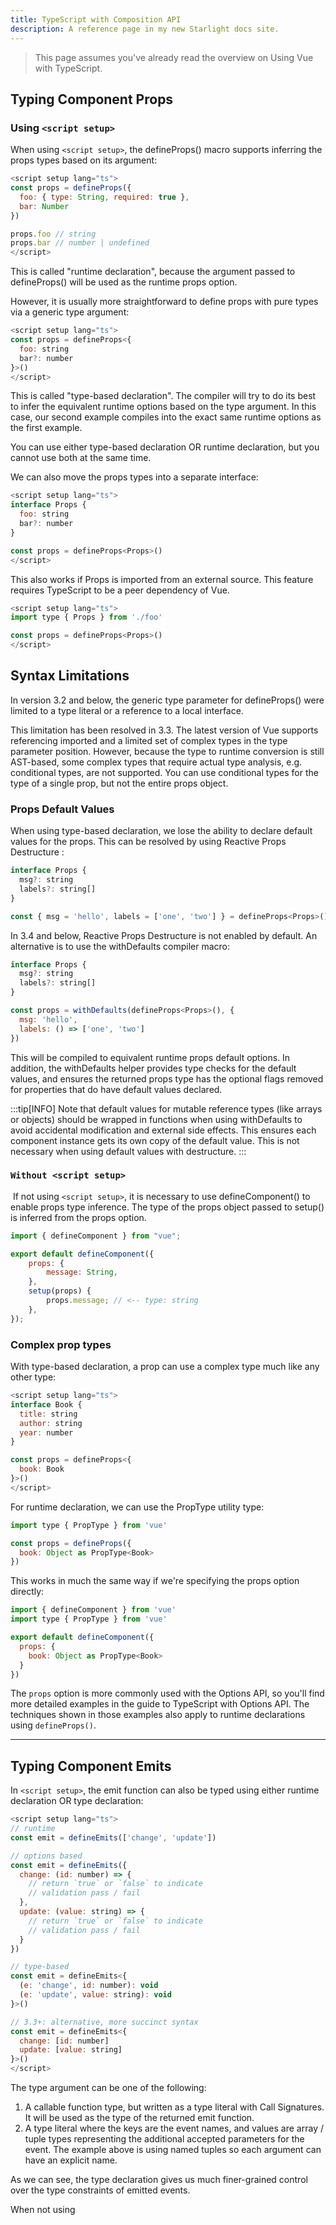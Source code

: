 ```yaml
---
title: TypeScript with Composition API
description: A reference page in my new Starlight docs site.
---
```


> This page assumes you've already read the overview on Using Vue with
> TypeScript.

## Typing Component Props​

### Using `<script setup>​`

When using `<script setup>`, the defineProps() macro supports inferring the props types based on its argument:

```js
<script setup lang="ts">
const props = defineProps({
  foo: { type: String, required: true },
  bar: Number
})

props.foo // string
props.bar // number | undefined
</script>
```

This is called "runtime declaration", because the argument passed to defineProps() will be used as the runtime props option.

However, it is usually more straightforward to define props with pure types via a generic type argument:

```js
<script setup lang="ts">
const props = defineProps<{
  foo: string
  bar?: number
}>()
</script>
```

This is called "type-based declaration". The compiler will try to do its best to infer the equivalent runtime options based on the type argument. In this case, our second example compiles into the exact same runtime options as the first example.

You can use either type-based declaration OR runtime declaration, but you cannot use both at the same time.

We can also move the props types into a separate interface:

```js
<script setup lang="ts">
interface Props {
  foo: string
  bar?: number
}

const props = defineProps<Props>()
</script>
```

This also works if Props is imported from an external source. This feature requires TypeScript to be a peer dependency of Vue.

```js
<script setup lang="ts">
import type { Props } from './foo'

const props = defineProps<Props>()
</script>
```

## Syntax Limitations​

In version 3.2 and below, the generic type parameter for defineProps() were limited to a type literal or a reference to a local interface.

This limitation has been resolved in 3.3. The latest version of Vue supports referencing imported and a limited set of complex types in the type parameter position. However, because the type to runtime conversion is still AST-based, some complex types that require actual type analysis, e.g. conditional types, are not supported. You can use conditional types for the type of a single prop, but not the entire props object.

### Props Default Values​

When using type-based declaration, we lose the ability to declare default values for the props. This can be resolved by using Reactive Props Destructure :

```js
interface Props {
  msg?: string
  labels?: string[]
}

const { msg = 'hello', labels = ['one', 'two'] } = defineProps<Props>()
```

In 3.4 and below, Reactive Props Destructure is not enabled by default. An alternative is to use the withDefaults compiler macro:

```js
interface Props {
  msg?: string
  labels?: string[]
}

const props = withDefaults(defineProps<Props>(), {
  msg: 'hello',
  labels: () => ['one', 'two']
})
```

This will be compiled to equivalent runtime props default options. In addition, the withDefaults helper provides type checks for the default values, and ensures the returned props type has the optional flags removed for properties that do have default values declared.

:::tip[INFO]
Note that default values for mutable reference types (like arrays or objects) should be wrapped in functions when using withDefaults to avoid accidental modification and external side effects. This ensures each component instance gets its own copy of the default value. This is not necessary when using default values with destructure.
:::

### `Without <script setup>`

​
If not using `<script setup>`, it is necessary to use defineComponent() to enable props type inference. The type of the props object passed to setup() is inferred from the props option.

```js
import { defineComponent } from "vue";

export default defineComponent({
	props: {
		message: String,
	},
	setup(props) {
		props.message; // <-- type: string
	},
});
```

### Complex prop types​

With type-based declaration, a prop can use a complex type much like any other type:

```js
<script setup lang="ts">
interface Book {
  title: string
  author: string
  year: number
}

const props = defineProps<{
  book: Book
}>()
</script>
```

For runtime declaration, we can use the PropType utility type:

```js
import type { PropType } from 'vue'

const props = defineProps({
  book: Object as PropType<Book>
})
```

This works in much the same way if we're specifying the props option directly:

```js
import { defineComponent } from 'vue'
import type { PropType } from 'vue'

export default defineComponent({
  props: {
    book: Object as PropType<Book>
  }
})
```

The `props` option is more commonly used with the Options API, so you'll find more detailed examples in the guide to TypeScript with Options API. The techniques shown in those examples also apply to runtime declarations using `defineProps()`.

---

## Typing Component Emits​

In `<script setup>`, the emit function can also be typed using either runtime declaration OR type declaration:

```js
<script setup lang="ts">
// runtime
const emit = defineEmits(['change', 'update'])

// options based
const emit = defineEmits({
  change: (id: number) => {
    // return `true` or `false` to indicate
    // validation pass / fail
  },
  update: (value: string) => {
    // return `true` or `false` to indicate
    // validation pass / fail
  }
})

// type-based
const emit = defineEmits<{
  (e: 'change', id: number): void
  (e: 'update', value: string): void
}>()

// 3.3+: alternative, more succinct syntax
const emit = defineEmits<{
  change: [id: number]
  update: [value: string]
}>()
</script>
```

The type argument can be one of the following:

1. A callable function type, but written as a type literal with Call Signatures. It will be used as the type of the returned emit function.
2. A type literal where the keys are the event names, and values are array / tuple types representing the additional accepted parameters for the event. The example above is using named tuples so each argument can have an explicit name.

As we can see, the type declaration gives us much finer-grained control over the type constraints of emitted events.

When not using <script setup>, defineComponent() is able to infer the allowed events for the emit function exposed on the setup context:

```js
import { defineComponent } from "vue";

export default defineComponent({
	emits: ["change"],
	setup(props, { emit }) {
		emit("change"); // <-- type check / auto-completion
	},
});
```

---

## Typing `ref()`

Refs infer the type from the initial value:

```js
import { ref } from "vue";

// inferred type: Ref<number>
const year = ref(2020);

// => TS Error: Type 'string' is not assignable to type 'number'.
year.value = "2020";
```

Sometimes we may need to specify complex types for a ref's inner value. We can do that by using the Ref type:

```js
import { ref } from "vue";
import type { Ref } from "vue";

const year: Ref<string | number> = ref("2020");

year.value = 2020; // ok!
```

Or, by passing a generic argument when calling ref() to override the default inference:

```js
// resulting type: Ref<string | number>
const year = (ref < string) | (number > "2020");

year.value = 2020; // ok!
```

If you specify a generic type argument but omit the initial value, the resulting type will be a union type that includes undefined:

```js
// inferred type: Ref<number | undefined>
const n = ref<number>()
```

---

## Typing `reactive()​`

`reactive()` also implicitly infers the type from its argument:

```js
import { reactive } from "vue";

// inferred type: { title: string }
const book = reactive({ title: "Vue 3 Guide" });
```

To explicitly type a reactive property, we can use
interfaces:

```js
 import { reactive } from 'vue'

interface Book {
  title: string
  year?: number
}

const book: Book = reactive({ title: 'Vue 3 Guide' })
```

:::tip
It's not recommended to use the generic argument of reactive() because the returned type, which handles nested ref unwrapping, is different from the generic argument type.
:::

---

## Typing `computed()​`

computed() infers its type based on the getter's return value:

```js
import { ref, computed } from "vue";

const count = ref(0);

// inferred type: ComputedRef<number>
const double = computed(() => count.value * 2);

// => TS Error: Property 'split' does not exist on type 'number'
const result = double.value.split("");
```

You can also specify an explicit type via a generic argument:

```js
const double =
	computed <
	number >
	(() => {
		// type error if this doesn't return a number
	});
```

--

## Typing Event Handlers​

When dealing with native DOM events, it might be useful to type the argument we pass to the handler correctly. Let's take a look at this example:

```js
<script setup lang="ts">
function handleChange(event) {
  // `event` implicitly has `any` type
  console.log(event.target.value)
}
</script>

<template>
  <input type="text" @change="handleChange" />
</template>
```

Without type annotation, the event argument will implicitly have a type of any. This will also result in a TS error if "strict": true or "noImplicitAny": true are used in tsconfig.json. It is therefore recommended to explicitly annotate the argument of event handlers. In addition, you may need to use type assertions when accessing the properties of event:

```js
function handleChange(event: Event) {
  console.log((event.target as HTMLInputElement).value)
}
```

---

## Typing Provide / Inject​

Provide and inject are usually performed in separate components. To properly type injected values, Vue provides an InjectionKey interface, which is a generic type that extends Symbol. It can be used to sync the type of the injected value between the provider and the consumer:

```js
import { provide, inject } from 'vue'
import type { InjectionKey } from 'vue'

const key = Symbol() as InjectionKey<string>

provide(key, 'foo') // providing non-string value will result in error

const foo = inject(key) // type of foo: string | undefined
```

It's recommended to place the injection key in a separate file so that it can be imported in multiple components.

When using string injection keys, the type of the injected value will be unknown, and needs to be explicitly declared via a generic type argument:

```js
const foo = inject < string > "foo"; // type: string | undefined
```

Notice the injected value can still be undefined, because there is no guarantee that a provider will provide this value at runtime.

The undefined type can be removed by providing a default value:

```js
const foo = inject < string > ("foo", "bar"); // type: string
```

If you are sure that the value is always provided, you can also force cast the value:

```js
const foo = inject('foo') as string
```

---

## Typing Template Refs​

With Vue 3.5 and @vue/language-tools 2.1 (powering both the IDE language service and vue-tsc), the type of refs created by useTemplateRef() in SFCs can be automatically inferred for static refs based on what element the matching ref attribute is used on.

In cases where auto-inference is not possible, you can still cast the template ref to an explicit type via the generic argument:

```js
const el = useTemplateRef < HTMLInputElement > "el";
```

To get the right DOM interface you can check pages like MDN.

Note that for strict type safety, it is necessary to use optional chaining or type guards when accessing el.value. This is because the initial ref value is null until the component is mounted, and it can also be set to null if the referenced element is unmounted by v-if.

---

## Typing Component Template Refs​

With Vue 3.5 and @vue/language-tools 2.1 (powering both the IDE language service and vue-tsc), the type of refs created by useTemplateRef() in SFCs can be automatically inferred for static refs based on what element or component the matching ref attribute is used on.

In cases where auto-inference is not possible (e.g. non-SFC usage or dynamic components), you can still cast the template ref to an explicit type via the generic argument.

In order to get the instance type of an imported component, we need to first get its type via typeof, then use TypeScript's built-in InstanceType utility to extract its instance type:

To get the right DOM interface you can check pages like MDN.

Note that for strict type safety, it is necessary to use optional chaining or type guards when accessing el.value. This is because the initial ref value is null until the component is mounted, and it can also be set to null if the referenced element is unmounted by v-if.

---

## Typing Component Template Refs​

With Vue 3.5 and @vue/language-tools 2.1 (powering both the IDE language service and vue-tsc), the type of refs created by useTemplateRef() in SFCs can be automatically inferred for static refs based on what element or component the matching ref attribute is used on.

In cases where auto-inference is not possible (e.g. non-SFC usage or dynamic components), you can still cast the template ref to an explicit type via the generic argument.

In order to get the instance type of an imported component, we need to first get its type via typeof, then use TypeScript's built-in InstanceType utility to extract its instance type:

```js
<!-- App.vue -->
<script setup lang="ts">
import { useTemplateRef } from 'vue'
import Foo from './Foo.vue'
import Bar from './Bar.vue'

type FooType = InstanceType<typeof Foo>
type BarType = InstanceType<typeof Bar>

const compRef = useTemplateRef<FooType | BarType>('comp')
</script>

<template>
  <component :is="Math.random() > 0.5 ? Foo : Bar" ref="comp" />
</template>
```

In cases where the exact type of the component isn't available or isn't important, ComponentPublicInstance can be used instead. This will only include properties that are shared by all components, such as $el:

```js
import { useTemplateRef } from "vue";
import type { ComponentPublicInstance } from "vue";

const child = useTemplateRef < ComponentPublicInstance > "child";
```

In cases where the component referenced is a generic component, for instance MyGenericModal:

```js
<!-- MyGenericModal.vue -->
<script setup lang="ts" generic="ContentType extends string | number">
import { ref } from 'vue'

const content = ref<ContentType | null>(null)

const open = (newContent: ContentType) => (content.value = newContent)

defineExpose({
  open
})
</script>
```

It needs to be referenced using ComponentExposed from the vue-component-type-helpers library as InstanceType won't work.

```js
<!-- App.vue -->
<script setup lang="ts">
import { useTemplateRef } from 'vue'
import MyGenericModal from './MyGenericModal.vue'
import type { ComponentExposed } from 'vue-component-type-helpers'

const modal = useTemplateRef<ComponentExposed<typeof MyGenericModal>>('modal')

const openModal = () => {
  modal.value?.open('newValue')
}
</script>
```

Note that with @vue/language-tools 2.1+, static template refs' types can be automatically inferred and the above is only needed in edge cases.
